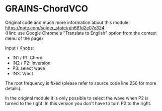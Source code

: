 # GRAINS-ChordVCO

Original code and much more information about this module: <https://note.com/solder_state/n/n681d2e07e324>  
(Hint: use Google Chrome's "Translate to English" option from the context menu of the page)

Input / Knobs:

* IN1 / P1: Chord
* IN2 / P2: Inversion
* P3: select wave
* IN3: V/oct

The root frequency is fixed (please refer to source code line 256 for more details).

In the original module it is only possible to select the wave when P2 is turned to the right. In this version you don't have to turn P2 to the right.
